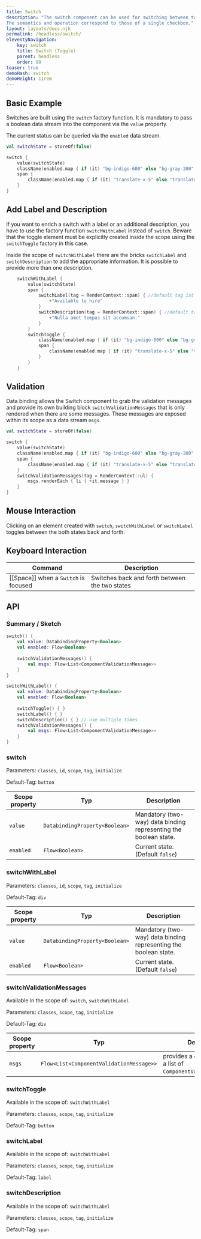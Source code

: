 ```yaml
---
title: Switch
description: "The switch component can be used for switching between two states, i.e. on or off, yes or no, etc.
The semantics and operation correspond to those of a single checkbox."
layout: layouts/docs.njk
permalink: /headless/switch/
eleventyNavigation:
    key: switch
    title: Switch (Toggle)
    parent: headless
    order: 90
teaser: true
demoHash: switch
demoHeight: 11rem
---
```


## Basic Example

Switches are built using the ``switch`` factory function. It is mandatory to pass a boolean data stream into the
component via the ``value`` property.

The current status can be queried via the ``enabled`` data stream.

```kotlin
val switchState = storeOf(false)

switch {
    value(switchState)
    className(enabled.map { if (it) "bg-indigo-600" else "bg-gray-200" })
    span {
        className(enabled.map { if (it) "translate-x-5" else "translate-x-0" })
    }
}
```

## Add Label and Description

If you want to enrich a switch with a label or an additional description, you have to use the factory
function ``switchWithLabel`` instead of ``switch``. Beware that the toggle element must be explicitly created inside the
scope using the `switchToggle` factory in this case.

Inside the scope of `switchWithLabel` there are the bricks `switchLabel` and `switchDescription` to add the 
appropriate information. It is possible to provide more than one description.

```kotlin
    switchWithLabel {
        value(switchState)
        span {
            switchLabel(tag = RenderContext::span) { //default tag ist ``label``
                +"Available to hire"
            }
            switchDescription(tag = RenderContext::span) { //default tag ist ``p``
                +"Nulla amet tempus sit accumsan."
            }
        }
        switchToggle {
            className(enabled.map { if (it) "bg-indigo-600" else "bg-gray-200" })
            span {
                className(enabled.map { if (it) "translate-x-5" else "translate-x-0" })
            }
        }
    }
```

## Validation

Data binding allows the Switch component to grab the validation messages and provide its own building
block `switchValidationMessages` that is only rendered when there are some messages. These messages are exposed
within its scope as a data stream `msgs`.

```kotlin
val switchState = storeOf(false)

switch {
    value(switchState)
    className(enabled.map { if (it) "bg-indigo-600" else "bg-gray-200" })
    span {
        className(enabled.map { if (it) "translate-x-5" else "translate-x-0" })
    }
    switchValidationMessages(tag = RenderContext::ul) { 
        msgs.renderEach { li { +it.message } }
    }
}
```

## Mouse Interaction

Clicking on an element created with ``switch``, ``switchWithLabel`` or ``switchLabel`` toggles between the
both states back and forth.

## Keyboard Interaction

| Command                              | Description                                     |
|--------------------------------------|-------------------------------------------------|
| [[Space]] when a `Switch` is focused | Switches back and forth between the two states  |

## API

### Summary / Sketch
```kotlin
switch() {
    val value: DatabindingProperty<Boolean>
    val enabled: Flow<Boolean>
    
    switchValidationMessages() {
        val msgs: Flow<List<ComponentValidationMessage>>
    }
}

switchWithLabel() {
    val value: DatabindingProperty<Boolean>
    val enabled: Flow<Boolean>
    
    switchToggle() { }
    switchLabel() { }
    switchDescription() { } // use multiple times
    switchValidationMessages() {
        val msgs: Flow<List<ComponentValidationMessage>>
    }
}

```

### switch

Parameters: `classes`, `id`, `scope`, `tag`, `initialize`

Default-Tag: `button`

| Scope property | Typ                            | Description                                                      |
|----------------|--------------------------------|------------------------------------------------------------------|
| `value`        | `DatabindingProperty<Boolean>` | Mandatory (two-way) data binding representing the boolean state. |
| `enabled`      | `Flow<Boolean>`                | Current state. (Default `false`)                                 |


### switchWithLabel

Parameters: `classes`, `id`, `scope`, `tag`, `initialize`

Default-Tag: `div`

| Scope property | Typ                            | Description                                                      |
|----------------|--------------------------------|------------------------------------------------------------------|
| `value`        | `DatabindingProperty<Boolean>` | Mandatory (two-way) data binding representing the boolean state. |
| `enabled`      | `Flow<Boolean>`                | Current state. (Default `false`)                                 |


### switchValidationMessages

Available in the scope of: `switch`, `switchWithLabel`

Parameters: `classes`, `scope`, `tag`, `initialize`

Default-Tag: `div`

| Scope property | Typ                                      | Description                                                           |
|----------------|------------------------------------------|-----------------------------------------------------------------------|
| `msgs`         | `Flow<List<ComponentValidationMessage>>` | provides a data stream with a list of ``ComponentValidationMessage``s |


### switchToggle

Available in the scope of: ``switchWithLabel``

Parameters: `classes`, `scope`, `tag`, `initialize`

Default-Tag: `button`


### switchLabel

Available in the scope of: ``switchWithLabel``

Parameters: `classes`, `scope`, `tag`, `initialize`

Default-Tag: `label`


### switchDescription

Available in the scope of: ``switchWithLabel``

Parameters: `classes`, `scope`, `tag`, `initialize`

Default-Tag: `span`

